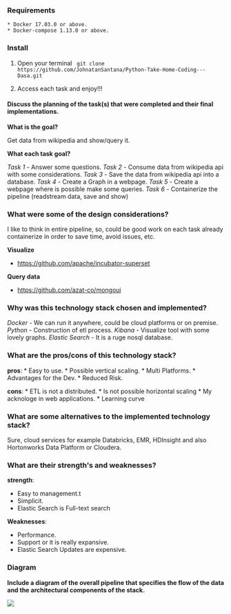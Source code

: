 <!-- Please find attached a .PDF with the instructions for the take home test for the Cloud Data Engineering position at DASA. 
The test details the requirements on building an example ETL pipeline that can process the WikiMedia event stream in Python. 
The test will be used to gauge your knowledge of Python, SQL, Unix, ETL architecture, documentation, databases, and other useful skills. 
Please note that the test isn’t intended to be completed but do try to do as many of the tasks as you can within the time allotted. 
The product of this test should be a GitHub repository that contains your code and documentation submission. 
You will have three days to work on the test as much as you would like. 
Any time before midnight of the 6 th full day please check-in your submission to the repository and send me the URL. 
Updates or initial check-ins to the repository after midnight of the sixth day won’t be considered part of your test submission. 
TEST SUBMISSION CUTOFF: Midnight (UTC-3) May 31th You can use GCP, AWS, Azure services to solve the test. Ex: Pub/Sub, Kinesis, Spark, Dataflow, Glue, BigQuery, Athena, etc. If you choose to implement the test tasks using Cloud services please be sure to stay with the limits of the free tier those providers offers. 
Choosing to perform the test tasks outside of Cloud with a traditional BASH, Python, Docker technology stack will not have a negative impact on your test results. If you have any questions about the test please feel free to email me today or over the weekend. Good luck! -->

### Requirements
    * Docker 17.03.0 or above.
    * Docker-compose 1.13.0 or above.

### Install

1. Open your terminal
``` git clone https://github.com/JohnatanSantana/Python-Take-Home-Coding---Dasa.git```

2. Access each task and enjoy!!!


#### Discuss the planning of the task(s) that were completed and their final implementations.

**What is the goal?**

Get data from wikipedia and show/query it.

**What each task goal?**

*Task 1* - Answer some questions.
*Task 2* - Consume data from wikipedia api with some considerations.
*Task 3* - Save the data from wikipedia api into a database.
*Task 4* - Create a Graph in a webpage.
*Task 5* - Create a webpage where is possible make some queries.
*Task 6* - Containerize the pipeline (readstream data, save and show)


### What were some of the design considerations?

I like to think in entire pipeline, so, could be good work on each task already containerize in order to save time, avoid issues, etc.


**Visualize**

 * https://github.com/apache/incubator-superset

**Query data**

 * https://github.com/azat-co/mongoui


### Why was this technology stack chosen and implemented?

*Docker* -  We can run it anywhere, could be cloud platforms or on premise.
*Python* - Construction of etl process.
*Kibana* - Visualize tool with some lovely graphs.
*Elastic Search* - It is a ruge nosql database.


### What are the pros/cons of this technology stack?

**pros**: 
    * Easy to use.
    * Possible vertical scaling.
    * Multi Platforms.
    * Advantages for the Dev.
    * Reduced Risk.

**cons**: 
    * ETL is not a distributed.
    * Is not possible horizontal scaling
    * My acknologe in web applications.
    * Learning curve


### What are some alternatives to the implemented technology stack?
Sure, cloud services for example Databricks, EMR, HDInsight and also Hortonworks Data Platform or Cloudera.


### What are their strength's and weaknesses?

**strength**:
   * Easy to management.t
   * Simplicit.
   * Elastic Search is Full-text search
   
**Weaknesses**:
   * Performance.
   * Support or it is really expansive.
   * Elastic Search Updates are expensive.


### Diagram

**Include a diagram of the overall pipeline that specifies the flow of the data and the architectural components of the stack.**

<img src= "./imagens/diagram.png">


<!-- Include installation instructions on how to install your code and dependencies. -->
<!-- All documentation and code should be checked into a Git compatible repository that is remotely accessible such as GitHub or BitBucket.
Documentation should be in Markdown ( .md ) format as a README.md at the root of the Git repository -->
